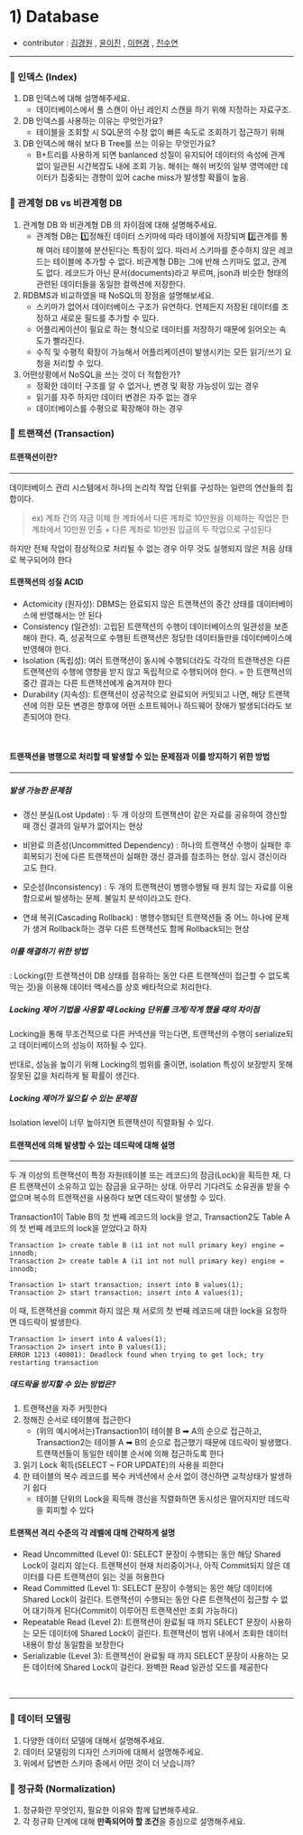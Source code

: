 # 1) Database 
- contributor : [김경원](https://github.com/shining8543) , [윤이진](https://github.com/483759) , [이현경](https://github.com/honggoii) , [진수연](https://github.com/jjuyeon)
<hr/>

### :notebook_with_decorative_cover: 인덱스 (Index)
1. DB 인덱스에 대해 설명해주세요.
   - 데이터베이스에서 풀 스캔이 아닌 레인지 스캔을 하기 위해 지정하는 자료구조.
2. DB 인덱스를 사용하는 이유는 무엇인가요?
   -  테이블을 조회할 시 SQL문의 수정 없이 빠른 속도로 조회하기 접근하기 위해
3. DB 인덱스에 해쉬 보다 B Tree를 쓰는 이유는 무엇인가요?
    - B+트리를 사용하게 되면 banlanced 성질이 유지되어 데이터의 속성에 관계 없이 일관된 시간복잡도 내에 조회 가능. 해쉬는 해쉬 버킷의 일부 영역에만 데이터가 집중되는 경향이 있어 cache miss가 발생할 확률이 높음.

### :notebook_with_decorative_cover: 관계형 DB vs 비관계형 DB
1. 관계형 DB 와 비관계형 DB 의 차이점에 대해 설명해주세요.
   - 관계형 DB는 1️⃣정해진 데이터 스키마에 따라 테이블에 저장되며 2️⃣관계를 통해 여러 테이블에 분산된다는 특징이 있다. 따라서 스키마를 준수하지 않은 레코드는 테이블에 추가할 수 없다. 비관계형 DB는 그에 반해 스키마도 없고, 관계도 없다. 레코드가 아닌 문서(documents)라고 부르며, json과 비슷한 형태의 관련된 데이터들을 동일한 컬렉션에 저장한다.
2. RDBMS과 비교하였을 때 NoSQL의 장점을 설명해보세요.
    - 스키마가 없어서 데이터베이스 구조가 유연하다. 언제든지 저장된 데이터를 조정하고 새로운 필드를 추가할 수 있다. 
    - 어플리케이션이 필요로 하는 형식으로 데이터를 저장하기 때문에 읽어오는 속도가 빨라진다.
    - 수직 및 수평적 확장이 가능해서 어플리케이션이 발생시키는 모든 읽기/쓰기 요청을 처리할 수 있다.
4. 어떤상황에서 NoSQL을 쓰는 것이 더 적합한가?
    - 정확한 데이터 구조를 알 수 없거나, 변경 및 확장 가능성이 있는 경우
    - 읽기를 자주 하지만 데이터 변경은 자주 없는 경우
    - 데이터베이스를 수평으로 확장해야 하는 경우

### :notebook_with_decorative_cover: 트랜잭션 (Transaction)
#### 트랜잭션이란?
------
데이터베이스 관리 시스템에서 하나의 논리적 작업 단위를 구성하는 일련의 연산들의 집합이다.
> ex) 계좌 간의 자금 이체
> 한 계좌에서 다른 계좌로 10만원을 이체하는 작업은 한 계좌에서 10만원 인출 + 다른 계좌로 10만원 입금의 두 작업으로 구성된다

하지만 전체 작업이 정상적으로 처리될 수 없는 경우 아무 것도 실행되지 않은 처음 상태로 복구되어야 한다



#### 트랜잭션의 성질 ACID
* Actomicity (원자성): DBMS는 완료되지 않은 트랜잭션의 중간 상태를 데이터베이스에 반영해서는 안 된다
* Consistency (일관성): 고립된 트랜잭션의 수행이 데이터베이스의 일관성을 보존해야 한다. 즉, 성공적으로 수행된 트랜잭션은 정당한 데이터들만을 데이터베이스에 반영해야 한다.
* Isolation (독립성): 여러 트랜잭션이 동시에 수행되더라도 각각의 트랜잭션은 다른 트랜잭션의 수행에 영향을 받지 않고 독립적으로 수행되어야 한다. = 한 트랜잭션의 중간 결과는 다른 트랜잭션에게 숨겨져야 한다
* Durability (지속성): 트랜잭션이 성공적으로 완료되어 커밋되고 나면, 해당 트랜잭션에 의한 모든 변경은 향후에 어떤 소프트웨어나 하드웨어 장애가 발생되더라도 보존되어야 한다.
<br/>

#### 트랜잭션을 병행으로 처리할 때 발생할 수 있는 문제점과 이를 방지하기 위한 방법
----
##### 발생 가능한 문제점
- 갱신 분실(Lost Update) : 두 개 이상의 트랜잭션이 같은 자료를 공유하여 갱신할 때 갱신 결과의 일부가 없어지는 현상

- 비완료 의존성(Uncommitted Dependency) : 하나의 트랜잭션 수행이 실패한 후 회복되기 전에 다른 트랜잭션이 실패한 갱신 결과를 참조하는 현상. 임시 갱신이라고도 한다.

- 모순성(Inconsistency) : 두 개의 트랜잭션이 병행수행될 때 원치 않는 자료를 이용함으로써 발생하는 문제. 불일치 분석이라고도 한다.

- 연쇄 복귀(Cascading Rollback) : 병행수행되던 트랜잭션들 중 어느 하나에 문제가 생겨 Rollback하는 경우 다른 트랜잭션도 함께 Rollback되는 현상

##### 이를 해결하기 위한 방법
: Locking(한 트랜잭션이 DB 상태를 점유하는 동안 다른 트랜잭션이 접근할 수 없도록 막는 것)을 이용해 데이터 액세스를 상호 배타적으로 처리한다.

##### Locking 제어 기법을 사용할 때 Locking 단위를 크게/작게 했을 때의 차이점
Locking을 통해 무조건적으로 다른 커넥션을 막는다면, 트랜잭션의 수행이 serialize되고 데이터베이스의 성능이 저하될 수 있다.

반대로, 성능을 높이기 위해 Locking의 범위를 줄이면, isolation 특성이 보장받지 못해 잘못된 값을 처리하게 될 확률이 생긴다.

##### Locking 제어가 일으킬 수 있는 문제점
Isolation level이 너무 높아지면 트랜잭션이 직렬화될 수 있다.
<br>

#### 트랜잭션에 의해 발생할 수 있는 데드락에 대해 설명
-----
두 개 이상의 트랜잭션이 특정 자원(테이블 또는 레코드)의 잠금(Lock)을 획득한 채, 다른 트랜잭션이 소유하고 있는 잠금을 요구하는 상태. 아무리 기다려도 소유권을 받을 수 없으며 복수의 트랜잭션을 사용하다 보면 데드락이 발생할 수 있다. 

Transaction1이 Table B의 첫 번째 레코드의 lock을 얻고, Transaction2도 Table A의 첫 번째 레코드의 lock을 얻었다고 하자

    Transaction 1> create table B (i1 int not null primary key) engine = innodb;
    Transaction 2> create table A (i1 int not null primary key) engine = innodb;

    Transaction 1> start transaction; insert into B values(1);
    Transaction 2> start transaction; insert into A values(1);
이 때, 트랜잭션을 commit 하지 않은 채 서로의 첫 번째 레코드에 대한 lock을 요청하면 데드락이 발생한다.

    Transaction 1> insert into A values(1);
    Transaction 2> insert into B values(1);
    ERROR 1213 (40001): Deadlock found when trying to get lock; try restarting transaction



##### 데드락을 방지할 수 있는 방법은?
1. 트랜잭션을 자주 커밋한다
2. 정해진 순서로 테이블에 접근한다
   * (위의 예시에서는)Transaction1이 테이블 B ➡ A의 순으로 접근하고, Transaction2는 테이블 A ➡ B의 순으로 접근했기 때문에 데드락이 발생했다. 트랜잭션들이 동일한 테이블 순서에 의해 접근하도록 한다
3. 읽기 Lock 획득(SELECT ~ FOR UPDATE)의 사용을 피한다
4. 한 테이블의 복수 레코드를 복수 커넥션에서 순서 없이 갱신하면 교착상태가 발생하기 쉽다
   * 테이블 단위의 Lock을 획득해 갱신을 직렬화하면 동시성은 떨어지지만 데드락을 회피할 수 있다

#### 트랜잭션 격리 수준의 각 레벨에 대해 간략하게 설명
- Read Uncommitted (Level 0): SELECT 문장이 수행되는 동안 해당 Shared Lock이 걸리지 않는다. 트랜잭션이 현재 처리중이거나, 아직 Commit되지 않은 데이터를 다른 트랜잭션이 읽는 것을 허용한다
- Read Committed (Level 1): SELECT 문장이 수행되는 동안 해당 데이터에 Shared Lock이 걸린다. 트랜잭션이 수행되는 동안 다른 트랜잭션이 접근할 수 없어 대기하게 된다(Commit이 이루어진 트랜잭션만 조회 가능하다)
- Repeatable Read (Level 2): 트랜잭션이 완료될 때 까지 SELECT 문장이 사용하는 모든 데이터에 Shared Lock이 걸린다. 트랜잭션이 범위 내에서 조회한 데이터 내용이 항상 동일함을 보장한다
- Serializable (Level 3): 트랜잭션이 완료될 때 까지 SELECT 문장이 사용하는 모든 데이터에 Shared Lock이 걸린다. 완벽한 Read 일관성 모드를 제공한다

<br>
<hr>

### :notebook_with_decorative_cover: 데이터 모델링
1. 다양한 데이터 모델에 대해서 설명해주세요.
2. 데이터 모델링의 디자인 스키마에 대해서 설명해주세요.
3. 위에서 답변한 스키마 중에서 어떤 것이 더 낫습니까?

### :notebook_with_decorative_cover: 정규화 (Normalization)
1. 정규화란 무엇인지, 필요한 이유와 함께 답변해주세요.
2. 각 정규화 단계에 대해 **만족되어야 할 조건**을 중심으로 설명해주세요.